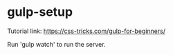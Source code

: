# gulp-setup

Tutorial link: https://css-tricks.com/gulp-for-beginners/

Run 'gulp watch' to run the server.
